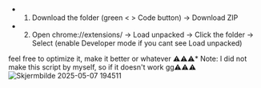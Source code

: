 * 1. Download the folder (green < > Code button) -> Download ZIP
* 2. Open chrome://extensions/ -> Load unpacked -> Click the folder -> Select (enable Developer mode if you cant see Load unpacked)

feel free to optimize it, make it better or whatever
⚠️⚠️⚠️* Note: I did not make this script by myself, so if it doesn't work gg⚠️⚠️⚠️
![Skjermbilde 2025-05-07 194511](https://github.com/user-attachments/assets/e6038920-78f1-46f6-9d70-8093aa45c724)
